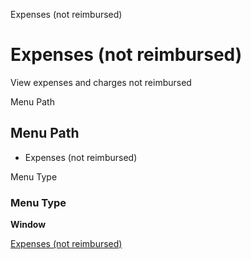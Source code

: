 
Expenses (not reimbursed)
# Expenses (not reimbursed)


View expenses and charges not reimbursed

Menu Path
## Menu Path



- Expenses (not reimbursed)

Menu Type
### Menu Type

**Window**


[Expenses (not reimbursed)](../../functional-guide/window/window-expenses-not-reimbursed.md)